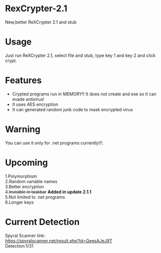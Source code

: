 # RexCrypter-2.1
New,better ReXCrypter 2.1 and stub    
# Usage     
Just run ReXCrypter 2.1, select file and stub, type key 1 and key 2 and click crypt.    
# Features      
* Crypted programs run in MEMORY!! It does not create and exe so it can evade antivirus!      
* It uses AES encryption      
* It can generated random junk code to mask encrypted virus       
# Warning     
You can use it only for .net programs currently!!!.      
# Upcoming
1.Polymorphism      
2.Random variable names     
3.Better encryption         
4.~~Invisible in taskbar~~ **Added in update 2.1.1**           
5.Not limited to .net programs      
6.Longer keys
#  Current Detection      
Spyral Scanner link:        
https://spyralscanner.net/result.php?id=QeesAJeJ9T        
Detection:1/31
